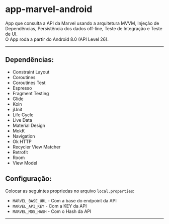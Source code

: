 # app-marvel-android
App que consulta a API da Marvel usando a arquitetura MVVM, Injeção de Dependências, Persistência dos dados off-line, Teste de Integração e Teste de UI.<br>
O App roda a partir do Android 8.0 (API Level 26).

<hr>

Dependências:
-------------

* Constraint Layout
* Coroutines
* Coroutines Test
* Espresso
* Fragment Testing
* Glide
* Koin
* jUnit
* Life Cycle
* Live Data
* Material Design
* MokK
* Navigation
* Ok HTTP
* Recycler View Matcher
* Retrofit
* Room
* View Model

Configuração:
-------------

Colocar as seguintes propriedas no arquivo `local.properties`: <br>
* `MARVEL_BASE_URL` - Com a base do endpoint da API
* `MARVEL_API_KEY` - Com a KEY da API
* `MARVEL_MD5_HASH` - Com o Hash da API

<hr>


